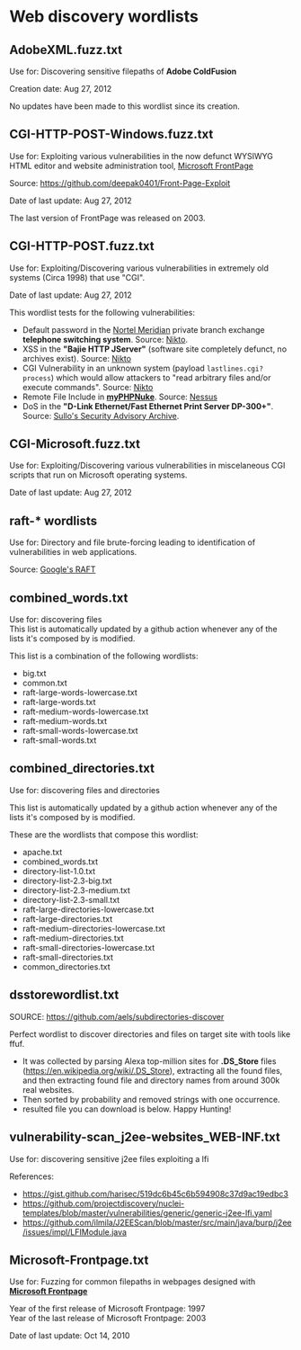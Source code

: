 # Web discovery wordlists

## AdobeXML.fuzz.txt
Use for: Discovering sensitive filepaths of **Adobe ColdFusion**

Creation date: Aug 27, 2012

No updates have been made to this wordlist since its creation.


## CGI-HTTP-POST-Windows.fuzz.txt
Use for: Exploiting various vulnerabilities in the now defunct WYSIWYG HTML editor and website administration tool, [Microsoft FrontPage](https://en.wikipedia.org/wiki/Microsoft_FrontPage)

Source: https://github.com/deepak0401/Front-Page-Exploit

Date of last update: Aug 27, 2012

The last version of FrontPage was released on 2003.

## CGI-HTTP-POST.fuzz.txt
Use for: Exploiting/Discovering various vulnerabilities in extremely old systems (Circa 1998) that use "CGI". 

Date of last update: Aug 27, 2012

This wordlist tests for the following vulnerabilities:
- Default password in the [Nortel Meridian](https://en.wikipedia.org/wiki/Nortel_Meridian) private branch exchange **telephone switching system**. Source: [Nikto](https://github.com/sullo/nikto/blob/07653b73cb711972df72a8c66191468705a9b14e/program/databases/db_tests#L1167).
- XSS in the **"Bajie HTTP JServer"** (software site completely defunct, no archives exist). Source: [Nikto](https://github.com/sullo/nikto/blob/07653b73cb711972df72a8c66191468705a9b14e/program/databases/db_tests#L803)
- CGI Vulnerability in an unknown system (payload `lastlines.cgi?process`) which would allow attackers to "read arbitrary files and/or execute commands". Source: [Nikto](https://github.com/sullo/nikto/blob/07653b73cb711972df72a8c66191468705a9b14e/program/databases/db_tests#L1036)
- Remote File Include in **[myPHPNuke](https://web.archive.org/web/20140812223623/http://www.myphpnuke.com/)**. Source: [Nessus](https://www.tenable.com/plugins/nessus/11836)
- DoS in the **"D-Link Ethernet/Fast Ethernet Print Server DP-300+"**. Source: [Sullo's Security Advisory Archive](https://raw.githubusercontent.com/sullo/advisory-archives/master/phenoelit.de_dp-300.txt).


## CGI-Microsoft.fuzz.txt
Use for: Exploiting/Discovering various vulnerabilities in miscelaneous CGI scripts that run on Microsoft operating systems.

Date of last update: Aug 27, 2012


## raft-* wordlists
Use for: Directory and file brute-forcing leading to identification of vulnerabilities in web applications.

Source: [Google's RAFT](https://code.google.com/archive/p/raft/)


## combined_words.txt

Use for: discovering files    
This list is automatically updated by a github action whenever any of the lists it's composed by is modified.

This list is a combination of the following wordlists:

- big.txt
- common.txt
- raft-large-words-lowercase.txt
- raft-large-words.txt
- raft-medium-words-lowercase.txt
- raft-medium-words.txt
- raft-small-words-lowercase.txt
- raft-small-words.txt


## combined_directories.txt

Use for: discovering files and directories

This list is automatically updated by a github action whenever any of the lists it's composed by is modified.

These are the wordlists that compose this wordlist:
- apache.txt
- combined_words.txt
- directory-list-1.0.txt
- directory-list-2.3-big.txt
- directory-list-2.3-medium.txt
- directory-list-2.3-small.txt
- raft-large-directories-lowercase.txt
- raft-large-directories.txt
- raft-medium-directories-lowercase.txt
- raft-medium-directories.txt
- raft-small-directories-lowercase.txt
- raft-small-directories.txt
- common_directories.txt


## dsstorewordlist.txt

SOURCE: https://github.com/aels/subdirectories-discover

Perfect wordlist to discover directories and files on target site with tools like ffuf.
- It was collected by parsing Alexa top-million sites for **.DS_Store** files (https://en.wikipedia.org/wiki/.DS_Store), extracting all the found files, and then extracting found file and directory names from around 300k real websites.
- Then sorted by probability and removed strings with one occurrence.
- resulted file you can download is below. Happy Hunting!


## vulnerability-scan_j2ee-websites_WEB-INF.txt
Use for: discovering sensitive j2ee files exploiting a lfi

References: 
    
- https://gist.github.com/harisec/519dc6b45c6b594908c37d9ac19edbc3
- https://github.com/projectdiscovery/nuclei-templates/blob/master/vulnerabilities/generic/generic-j2ee-lfi.yaml
- https://github.com/ilmila/J2EEScan/blob/master/src/main/java/burp/j2ee/issues/impl/LFIModule.java


## Microsoft-Frontpage.txt
Use for: Fuzzing for common filepaths in webpages designed with **[Microsoft Frontpage](https://en.wikipedia.org/wiki/Microsoft_FrontPage)**

Year of the first release of Microsoft Frontpage: 1997    
Year of the last release of Microsoft Frontpage: 2003

Date of last update: Oct 14, 2010